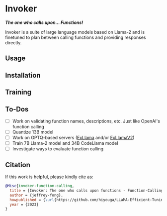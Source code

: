 # Invoker

***The one who calls upon... Functions!***

Invoker is a suite of large language models based on Llama-2 and is finetuned to plan between calling functions and providing responses directly.

## Usage

## Installation

## Training

## To-Dos

- [ ] Work on validating function names, descriptions, etc. Just like OpenAI's function calling
- [ ] Quantize 13B model
- [ ] Work on GPTQ-based servers ([ExLlama](https://github.com/turboderp/exllama) and/or [ExLlamaV2](https://github.com/turboderp/exllamav2))
- [ ] Train 7B Llama-2 model and 34B CodeLlama model
- [ ] Investigate ways to evaluate function calling

## Citation

If this work is helpful, please kindly cite as:

```bibtex
@Misc{invoker-function-calling,
  title = {Invoker: The one who calls upon functions - Function-Calling Language Model},
  author = {jeffrey-fong},
  howpublished = {\url{https://github.com/hiyouga/LLaMA-Efficient-Tuning}},
  year = {2023}
}
```